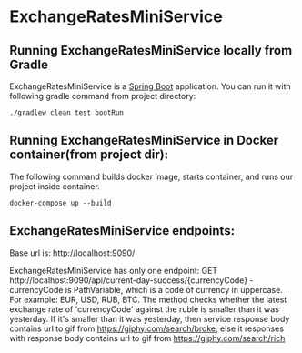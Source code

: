 # ExchangeRatesMiniService


## Running ExchangeRatesMiniService locally from Gradle
ExchangeRatesMiniService is a [Spring Boot](https://spring.io/guides/gs/spring-boot) application. You can run it with 
following gradle command from project directory:


```
./gradlew clean test bootRun

```
## Running ExchangeRatesMiniService in Docker container(from project dir):
The following command builds docker image, starts container, and runs our project inside container.

```
docker-compose up --build

```

## ExchangeRatesMiniService endpoints:

Base url is:  http://localhost:9090/

ExchangeRatesMiniService has only one endpoint:
GET http://localhost:9090/api/current-day-success/{currencyCode} - currencyCode is PathVariable,
which is a code of currency in uppercase. For example:  EUR, USD, RUB, BTC.
The method checks whether the latest exchange rate of 'currencyCode' against the ruble is smaller than it was yesterday.
If it's smaller than it was yesterday, then service response body contains url to gif from https://giphy.com/search/broke,
else it responses with response body contains url to gif from https://giphy.com/search/rich

